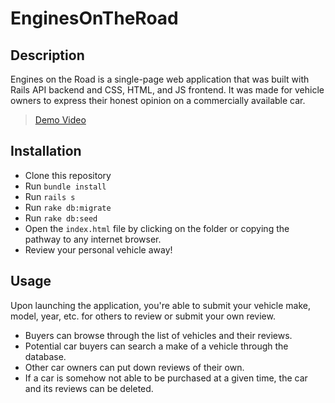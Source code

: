 # EnginesOnTheRoad

## Description
Engines on the Road is a single-page web application that was built with Rails API backend and CSS, HTML, and JS frontend. It was made for vehicle owners to express their honest opinion on a commercially available car.

>[Demo Video](https://youtu.be/bwFLtLAMR7w)

## Installation
- Clone this repository
- Run `bundle install`
- Run `rails s`
- Run `rake db:migrate`
- Run `rake db:seed`
- Open the `index.html` file by clicking on the folder or copying the pathway to any internet browser. 
- Review your personal vehicle away!

## Usage
Upon launching the application, you're able to submit your vehicle make, model, year, etc. for others to review or submit your own review. 

- Buyers can browse through the list of vehicles and their reviews.
- Potential car buyers can search a make of a vehicle through the database. 
- Other car owners can put down reviews of their own.
- If a car is somehow not able to be purchased at a given time, the car and its reviews can be deleted.